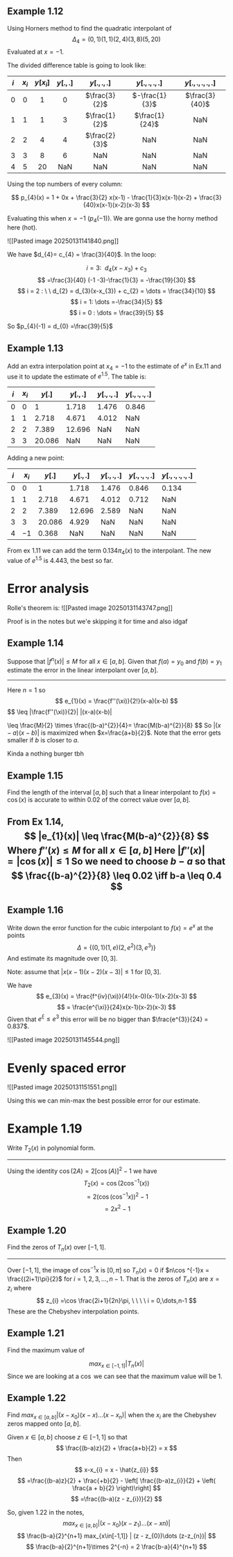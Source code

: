 ## Example 1.12

Using Horners method to find the quadratic interpolant of $$
\Delta_{4}=(0,1) (1,1) (2,4) (3,8) (5,20)
$$
Evaluated at $x = -1$.

The divided difference table is going to look like:



| $i$ | $x_{i}$ | $y[x_{i}]$ | $y[.,.]$ |  $y[.,.,.]$   |  $y[.,.,.,.]$  | $y[.,.,.,.,.]$ |
| :-: | :-----: | :--------: | :------: | :-----------: | :------------: | :------------: |
|  0  |    0    |     1      |    0     | $\frac{3}{2}$ | $-\frac{1}{3}$ | $\frac{3}{40}$ |
|  1  |    1    |     1      |    3     | $\frac{1}{2}$ | $\frac{1}{24}$ |      NaN       |
|  2  |    2    |     4      |    4     | $\frac{2}{3}$ |      NaN       |      NaN       |
|  3  |    3    |     8      |    6     |      NaN      |      NaN       |      NaN       |
|  4  |    5    |     20     |   NaN    |      NaN      |      NaN       |      NaN       |

Using the top numbers of every column:

$$
p_{4}(x) = 1 + 0x + \frac{3}{2} x(x-1) - \frac{1}{3}x(x-1)(x-2) + \frac{3}{40}x(x-1)(x-2)(x-3)
$$

Evaluating this when $x = -1$ ($p_{4}(-1)$). We are gonna use the horny method here (hot).

![[Pasted image 20250131141840.png]]

We have $d_{4}= c_{4} = \frac{3}{40}$. In the loop:

$$i = 3 : \ \ d_{4}(x-x_{3}) + c_{3}$$
$$
=\frac{3}{40} (-1 -3)-\frac{1}{3} = -\frac{19}{30}
$$
$$
i = 2 : \ \ d_{2} = d_{3}(x-x_{3}) + c_{2}  = \dots = \frac{34}{10}
$$
$$
i = 1: \dots =-\frac{34}{5}
$$
$$
i = 0 : \dots = \frac{39}{5}
$$

So $p_{4}(-1) = d_{0} =\frac{39}{5}$

## Example 1.13

Add an extra interpolation point at $x_{4} = -1$ to the estimate of $e^{x}$ in Ex.11 and use it to update the estimate of $e^{1.5}$. The table is:

| $i$ | $x_{i}$ | $y[.]$ | $y[.,.]$ | $y[.,.,.]$ | $y[.,.,.,.]$ |
| --- | ------- | ------ | -------- | ---------- | ------------ |
| 0   | 0       | 1      | 1.718    | 1.476      | 0.846        |
| 1   | 1       | 2.718  | 4.671    | 4.012      | NaN          |
| 2   | 2       | 7.389  | 12.696   | NaN        | NaN          |
| 3   | 3       | 20.086 | NaN      | NaN        | NaN          |
Adding a new point:

| $i$ | $x_{i}$ | $y[.]$ | $y[.,.]$ | $y[.,.,.]$ | $y[.,.,.,.]$ | $y[.,.,.,.,.]$ |
| --- | ------- | ------ | -------- | ---------- | ------------ | -------------- |
| 0   | 0       | 1      | 1.718    | 1.476      | 0.846        | 0.134          |
| 1   | 1       | 2.718  | 4.671    | 4.012      | 0.712        | NaN            |
| 2   | 2       | 7.389  | 12.696   | 2.589      | NaN          | NaN            |
| 3   | 3       | 20.086 | 4.929    | NaN        | NaN          | NaN            |
| 4   | $-1$    | 0.368  | NaN      | NaN        | NaN          | NaN            |
From ex 1.11 we can add the term $0.134\pi_{4}(x)$ to the interpolant. The new value of $e^{1.5}$ is $4.443$, the best so far.

# Error analysis

Rolle's theorem is:
![[Pasted image 20250131143747.png]]

Proof is in the notes but we'e skipping it for time and also idgaf


## Example 1.14

Suppose that $|f^{n}(x)| \leq M$ for all $x \in [a,b]$. Given that $f(a) = y_{0}$ and $f(b) = y_{1}$ estimate the error in the linear interpolant over $[a,b]$.

---

Here $n = 1$ so $$
e_{1}(x) = \frac{f''(\xi)}{2!}(x-a)(x-b)
$$
$$
\leq |\frac{f''(\xi)}{2}| |(x-a)(x-b)|

$$
$$
\leq \frac{M}{2} \times \frac{(b-a)^{2}}{4}= \frac{M(b-a)^{2}}{8}
$$
So $|(x-a)(x-b)|$ is maximized when $x=\frac{a+b}{2}$. Note that the error gets smaller if $b$ is closer to $a$.

Kinda a nothing burger tbh


## Example 1.15

Find the length of the interval $[a,b]$ such that a linear interpolant to $f(x) = \cos (x)$ is accurate to within $0.02$ of the correct value over $[a,b]$.

From Ex 1.14, $$
|e_{1}(x)| \leq \frac{M(b-a)^{2}}{8}
$$
Where $f''(x) \leq M$ for all $x \in [a,b]$
Here $|f''(x)| = |\cos (x)| \leq 1$ So we need to choose $b-a$ so that $$
\frac{(b-a)^{2}}{8} \leq 0.02 \iff b-a \leq 0.4
$$
---

## Example 1.16

Write down the error function for the cubic interpolant to $f(x) = e^{x}$ at the points $$
\Delta = \{ (0,1)(1,e)(2,e^{2})(3,e^{3}) \}
$$
And estimate its magnitude over $[0,3]$.

Note: assume that $|x(x-1)(x-2)(x-3)| \leq 1$ for $[0,3]$.

We have $$
e_{3}(x) = \frac{f^{iv}(\xi)}{4!}(x-0)(x-1)(x-2)(x-3)
$$
$$
= \frac{e^{\xi}}{24}x(x-1)(x-2)(x-3)
$$
Given that $e^{\xi} \leq e^{3}$ this error will be no bigger than $\frac{e^{3}}{24} = 0.837$.

![[Pasted image 20250131145544.png]]
# Evenly spaced error


![[Pasted image 20250131151551.png]]

Using this we can min-max the best possible error for our estimate.


# Example 1.19

Write $T_{2}(x)$ in polynomial form.

---

Using the identity $\cos (2A) = 2[\cos (A)]^{2} -1$ we have $$
T_{2}(x) = \cos (2\cos ^{-1}(x))
$$
$$
= 2 (\cos (\cos ^{-1}x))^{2}-1
$$
$$
=2x^{2}-1
$$
## Example 1.20


Find the zeros of $T_{n}(x)$ over $[-1,1]$.

---

Over $[-1,1]$, the image of $\cos ^{-1}x$ is $[0,\pi]$ so $T_{n}(x) = 0$ if $n\cos ^{-1}x = \frac{(2i+1)\pi}{2}$ for $i = 1,2,3,\dots,n -1$. That is the zeros of $T_{n}(x)$ are $x = z_{i}$ where $$
z_{i} =\cos \frac{2i+1}{2n}\pi, \ \ \ \ i = 0,\dots,n-1
$$
These are the Chebyshev interpolation points.

## Example 1.21

Find the maximum value of 

$$
max_{x\in[-1,1]}|T_{n}(x)|
$$
Since we are looking at a $\cos$ we can see that the maximum value will be $1$.

## Example 1.22

Find $max_{x\in[a,b]}|(x-x_{0})(x-x)\dots (x-x_{n})|$ when the $x_{i}$ are the Chebyshev zeros mapped onto $[a,b]$.

Given $x\in[a,b]$ choose $z\in[-1,1]$ so that $$
\frac{(b-a)z}{2} + \frac{a+b}{2} = x
$$
Then $$
x-x_{i} = x - \hat{z_{i}}
$$
$$
=\frac{(b-a)z}{2} + \frac{+b}{2} - \left[ \frac{(b-a)z_{i}}{2}  + \left( \frac{a + b}{2} \right)\right]
$$
$$
=\frac{(b-a)(z - z_{i})}{2}
$$

So, given 1.22 in the notes, $$
max_{x\in[a,b]}|(x-x_{0})(x-z_{1})\dots (x-xn)|
$$
$$
\frac{b-a}{2}^{n+1} max_{x\in[-1,1]} | (z - z_{0})\dots (z-z_{n})|
$$
$$
\frac{b-a}{2}^{n+1}\times 2^{-n} = 2 \frac{b-a}{4}^{n+1}
$$

